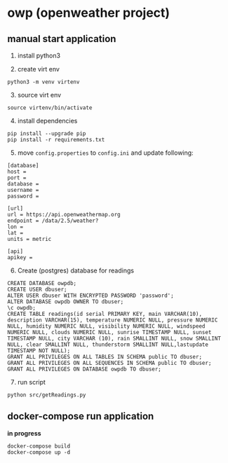 # owp (openweather project)

## manual start application

1. install python3

2. create virt env

```
python3 -m venv virtenv
```

3. source virt env

```
source virtenv/bin/activate
```

4. install dependencies

```
pip install --upgrade pip
pip install -r requirements.txt
```

5. move `config.properties` to `config.ini` and update following:

```
[database]
host =
port =
database =
username =
password =

[url]
url = https://api.openweathermap.org
endpoint = /data/2.5/weather?
lon =
lat =
units = metric

[api]
apikey =
```

6. Create (postgres) database for readings

```
CREATE DATABASE owpdb;
CREATE USER dbuser;
ALTER USER dbuser WITH ENCRYPTED PASSWORD 'password';
ALTER DATABASE owpdb OWNER TO dbuser;
\c owpdb;
CREATE TABLE readings(id serial PRIMARY KEY, main VARCHAR(10), description VARCHAR(15), temperature NUMERIC NULL, pressure NUMERIC NULL, humidity NUMERIC NULL, visibility NUMERIC NULL, windspeed NUMERIC NULL, clouds NUMERIC NULL, sunrise TIMESTAMP NULL, sunset TIMESTAMP NULL, city VARCHAR (10), rain SMALLINT NULL, snow SMALLINT NULL, clear SMALLINT NULL, thunderstorm SMALLINT NULL,lastupdate TIMESTAMP NOT NULL);
GRANT ALL PRIVILEGES ON ALL TABLES IN SCHEMA public TO dbuser;
GRANT ALL PRIVILEGES ON ALL SEQUENCES IN SCHEMA public TO dbuser;
GRANT ALL PRIVILEGES ON DATABASE owpdb TO dbuser;
```

7. run script

```
python src/getReadings.py
```

## docker-compose run application

**in progress**

```
docker-compose build
docker-compose up -d
```
